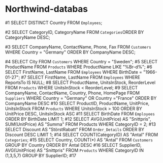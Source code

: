 # Northwind-databas

#1 SELECT DISTINCT Country FROM `Employees`;

#2 SELECT CategoryID, CategoryName FROM `Categories`ORDER BY CategoryName DESC;

#3 SELECT CompanyName, ContactName, Phone, Fax FROM `Customers` WHERE Country = "Germany" ORDER BY CompanyName DESC;

#4 SELECT City FROM `Customers` WHERE Country = "Sweden";
#5 SELECT ProductName FROM `Products` WHERE ProductName LIKE "%Br-d%";
#6 SELECT FirstName, LastName FROM `Employees` WHERE BirthDate = "1966-01-27";
#7 SELECT FirstName, LastName FROM `Employees` WHERE ReportsTo IS NULL;
#8 SELECT ProductName, UnitsInStock, ReorderLevel FROM `Products` WHERE UnitsInStock < ReorderLevel;
#9 SELECT CompanyName, ContactName, Country, Phone, HomePage FROM `Suppliers` WHERE Country = "Germany" OR Country ="France" ORDER BY CompanyName DESC
#10 SELECT ProductID, ProductName, UnitPrice, UnitsInStock FROM `Products` WHERE UnitsInStock > 100 ORDER BY UnitPrice DESC, UnitsInStock ASC
#11 SELECT BirthDate FROM `Employees` ORDER BY BirthDate LIMIT 1;
#12 SELECT AVG(UnitPrice) AS "Snittpris", SUM(UnitPrice) AS "Summa" FROM Products WHERE CategoryID = 2;
#13 SELECT Discount AS "StörstRabatt" FROM `Order_Details` ORDER BY Discount DESC LIMIT 1;
#14 SELECT COUNT(CategoryID) AS "Antal" FROM `Categories`;
#15 SELECT Country, COUNT(*) AS "Antal" FROM `Customers` GROUP BY Country ORDER BY Antal DESC
#16 SELECT SupplierID, AVG(UnitPrice) AS "Snittpris" FROM `Products` WHERE CategoryID IN (1,3,5,7) GROUP BY SupplierID;
#17 




